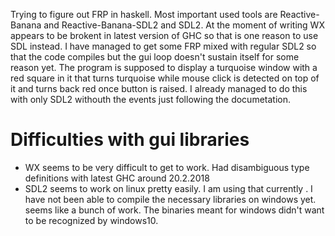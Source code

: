 Trying to figure out FRP in haskell. Most important used tools are Reactive-Banana and Reactive-Banana-SDL2 and SDL2. At the moment of writing WX appears to be brokent in latest version of GHC so that is one reason to use SDL instead. I have managed to get some FRP mixed with regular SDL2 so that the code compiles but the gui loop doesn't sustain itself for some reason yet. The program is supposed to display a turquoise window with a red square in it that turns turquoise while mouse click is detected on top of it and turns back red once button is raised. I already managed to do this with only SDL2 withouth the events just following the documetation.

# Difficulties with gui libraries #
* WX seems to be very difficult to get to work. Had disambiguous type definitions with latest GHC around 20.2.2018
* SDL2 seems to work on linux pretty easily. I am using that currently . I have not been able to compile the necessary libraries on windows yet. seems like a bunch of work. The binaries meant for windows didn't want to be recognized by windows10.
